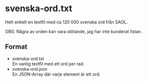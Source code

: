 # svenska-ord.txt
Helt enkelt en textfil med ca 120 000 svenska ord från SAOL.

OBS: Några av orden kan vara stötande, jag har inte kuraterat listan.

## Format
- svenska-ord.txt  
  En vanlig textfil med ett ord per rad.
- svenska-ord.json  
  En JSON-Array där varje element är ett ord.
